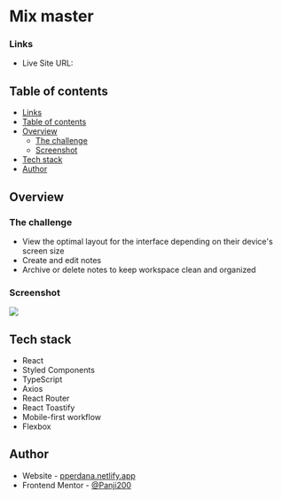 # Mix master

### Links

- Live Site URL:

## Table of contents


- [Links](#links)
- [Table of contents](#table-of-contents)
- [Overview](#overview)
  - [The challenge](#the-challenge)
  - [Screenshot](#screenshot)
- [Tech stack](#tech-stack)
- [Author](#author)

## Overview

### The challenge

- View the optimal layout for the interface depending on their device's screen size
- Create and edit notes
- Archive or delete notes to keep workspace clean and organized

### Screenshot

![](./public/keeper.png)

## Tech stack

- React
- Styled Components
- TypeScript
- Axios
- React Router
- React Toastify
- Mobile-first workflow
- Flexbox

## Author

- Website - [pperdana.netlify.app](https://pperdana.netlify.app)
- Frontend Mentor - [@Panji200](https://www.frontendmentor.io/profile/Panji200)
